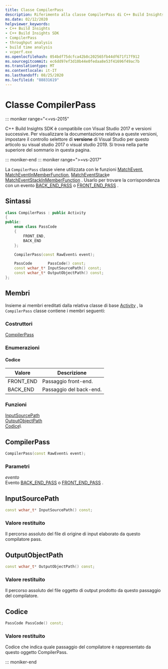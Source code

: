 ```yaml
---
title: Classe CompilerPass
description: Riferimento alla classe CompilerPass di C++ Build Insights SDK.
ms.date: 02/12/2020
helpviewer_keywords:
- C++ Build Insights
- C++ Build Insights SDK
- CompilerPass
- throughput analysis
- build time analysis
- vcperf.exe
ms.openlocfilehash: 054bdf75dcfca42b8c202565fb44df671f17f912
ms.sourcegitcommit: ec6dd97ef3d10b44e0fedaa8e53f41696f49ac7b
ms.translationtype: MT
ms.contentlocale: it-IT
ms.lasthandoff: 08/25/2020
ms.locfileid: "88831619"
---
```

# <a name="compilerpass-class"></a>Classe CompilerPass

::: moniker range="<=vs-2015"

C++ Build Insights SDK è compatibile con Visual Studio 2017 e versioni successive. Per visualizzare la documentazione relativa a queste versioni, impostare il controllo selettore di **versione** di Visual Studio per questo articolo su visual studio 2017 o visual studio 2019. Si trova nella parte superiore del sommario in questa pagina.

::: moniker-end
::: moniker range=">=vs-2017"

La `CompilerPass` classe viene utilizzata con le funzioni [MatchEvent](../functions/match-event.md), [MatchEventInMemberFunction](../functions/match-event-in-member-function.md), [MatchEventStack](../functions/match-event-stack.md)e [MatchEventStackInMemberFunction](../functions/match-event-stack-in-member-function.md) . Usarlo per trovare la corrispondenza con un evento [BACK_END_PASS](../event-table.md#back-end-pass) o [FRONT_END_PASS](../event-table.md#front-end-pass) .

## <a name="syntax"></a>Sintassi

```cpp
class CompilerPass : public Activity
{
public:
    enum class PassCode
    {
        FRONT_END,
        BACK_END
    };

    CompilerPass(const RawEvent& event);

    PassCode       PassCode() const;
    const wchar_t* InputSourcePath() const;
    const wchar_t* OutputObjectPath() const;
};
```

## <a name="members"></a>Membri

Insieme ai membri ereditati dalla relativa classe di base [Activity](activity.md) , la `CompilerPass` classe contiene i membri seguenti:

### <a name="constructors"></a>Costruttori

[CompilerPass](#compiler-pass)

### <a name="enums"></a>Enumerazioni

#### <a name="passcode"></a>Codice

|Valore|Descrizione|
|-|-|
|FRONT_END|Passaggio front-end.|
|BACK_END|Passaggio del back-end.|

### <a name="functions"></a>Funzioni

[InputSourcePath](#input-source-path)\
[OutputObjectPath](#output-object-path)\
[Codice](#pass-code)\

## <a name="compilerpass"></a><a name="compiler-pass"></a> CompilerPass

```cpp
CompilerPass(const RawEvent& event);
```

### <a name="parameters"></a>Parametri

*evento*\
Evento [BACK_END_PASS](../event-table.md#back-end-pass) o [FRONT_END_PASS](../event-table.md#front-end-pass) .

## <a name="inputsourcepath"></a><a name="input-source-path"></a> InputSourcePath

```cpp
const wchar_t* InputSourcePath() const;
```

### <a name="return-value"></a>Valore restituito

Il percorso assoluto del file di origine di input elaborato da questo compilatore pass.

## <a name="outputobjectpath"></a><a name="output-object-path"></a> OutputObjectPath

```cpp
const wchar_t* OutputObjectPath() const;
```

### <a name="return-value"></a>Valore restituito

Il percorso assoluto del file oggetto di output prodotto da questo passaggio del compilatore.

## <a name="passcode"></a><a name="pass-code"></a> Codice

```cpp
PassCode PassCode() const;
```

### <a name="return-value"></a>Valore restituito

Codice che indica quale passaggio del compilatore è rappresentato da questo oggetto CompilerPass.

::: moniker-end
